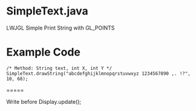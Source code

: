 # SimpleText.java
LWJGL Simple Print String with GL_POINTS

Example Code
=====

	/* Method: String text, int X, int Y */
	SimpleText.drawString("abcdefghijklmnopqrstuvwxyz 1234567890 ,. !?", 10, 68);

=====

Write before Display.update();

